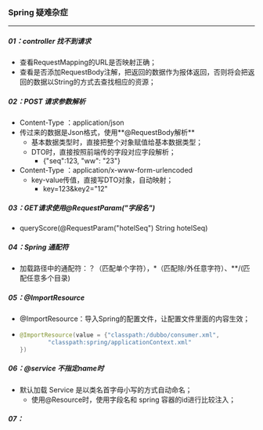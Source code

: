 ### Spring 疑难杂症

------

##### 01：controller 找不到请求

- 查看RequestMapping的URL是否映射正确；
- 查看是否添加RequestBody注解，把返回的数据作为报体返回，否则将会把返回的数据以String的方式去查找相应的资源；

##### 02：POST 请求参数解析

- Content-Type ：application/json
- 传过来的数据是Json格式，使用**@RequestBody解析**
  - 基本数据类型时，直接把整个对象赋值给基本数据类型；
  - DTO时，直接按照前端传的字段对应字段解析；
    - {"seq":123, "ww": "23"}
- Content-Type ：application/x-www-form-urlencoded
  - key-value传值，直接写DTO对象，自动映射；
    - key=123&key2="12"

##### 03：GET请求使用@RequestParam("字段名")

- queryScore(@RequestParam("hotelSeq") String hotelSeq)

##### 04：Spring 通配符

- 加载路径中的通配符：？（匹配单个字符），*（匹配除/外任意字符）、**/(匹配任意多个目录)

##### 05：@ImportResource

- @ImportResource：导入Spring的配置文件，让配置文件里面的内容生效；

- ```java
  @ImportResource(value = {"classpath:/dubbo/consumer.xml",
          "classpath:spring/applicationContext.xml"
  })
  ```

##### 06：@service 不指定name时

- 默认加载 Service 是以类名首字母小写的方式自动命名；
  - 使用@Resource时，使用字段名和 spring 容器的id进行比较注入；

##### 07：















